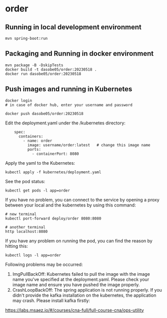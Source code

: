 # order

## Running in local development environment

```
mvn spring-boot:run
```

## Packaging and Running in docker environment

```
mvn package -B -DskipTests
docker build -t dasobe05/order:20230518 .
docker run dasobe05/order:20230518
```

## Push images and running in Kubernetes

```
docker login 
# in case of docker hub, enter your username and password

docker push dasobe05/order:20230518
```

Edit the deployment.yaml under the /kubernetes directory:
```
    spec:
      containers:
        - name: order
          image: username/order:latest   # change this image name
          ports:
            - containerPort: 8080

```

Apply the yaml to the Kubernetes:
```
kubectl apply -f kubernetes/deployment.yaml
```

See the pod status:
```
kubectl get pods -l app=order
```

If you have no problem, you can connect to the service by opening a proxy between your local and the kubernetes by using this command:
```
# new terminal
kubectl port-forward deploy/order 8080:8080

# another terminal
http localhost:8080
```

If you have any problem on running the pod, you can find the reason by hitting this:
```
kubectl logs -l app=order
```

Following problems may be occurred:

1. ImgPullBackOff:  Kubernetes failed to pull the image with the image name you've specified at the deployment.yaml. Please check your image name and ensure you have pushed the image properly.
1. CrashLoopBackOff: The spring application is not running properly. If you didn't provide the kafka installation on the kubernetes, the application may crash. Please install kafka firstly:

https://labs.msaez.io/#/courses/cna-full/full-course-cna/ops-utility

